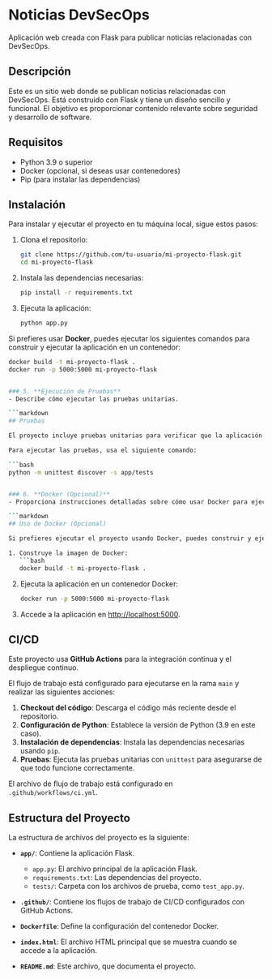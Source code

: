 # Noticias DevSecOps

Aplicación web creada con Flask para publicar noticias relacionadas con DevSecOps.

## Descripción

Este es un sitio web donde se publican noticias relacionadas con DevSecOps. Está construido con Flask y tiene un diseño sencillo y funcional. El objetivo es proporcionar contenido relevante sobre seguridad y desarrollo de software.

## Requisitos

- Python 3.9 o superior
- Docker (opcional, si deseas usar contenedores)
- Pip (para instalar las dependencias)

## Instalación

Para instalar y ejecutar el proyecto en tu máquina local, sigue estos pasos:

1. Clona el repositorio:
   ```bash
   git clone https://github.com/tu-usuario/mi-proyecto-flask.git
   cd mi-proyecto-flask
   ```

2. Instala las dependencias necesarias:
   ```bash
   pip install -r requirements.txt
   ```

3. Ejecuta la aplicación:
   ```bash
   python app.py
   ```

Si prefieres usar **Docker**, puedes ejecutar los siguientes comandos para construir y ejecutar la aplicación en un contenedor:

```bash
docker build -t mi-proyecto-flask .
docker run -p 5000:5000 mi-proyecto-flask


### 5. **Ejecución de Pruebas**
- Describe cómo ejecutar las pruebas unitarias.

```markdown
## Pruebas

El proyecto incluye pruebas unitarias para verificar que la aplicación funciona correctamente.

Para ejecutar las pruebas, usa el siguiente comando:

```bash
python -m unittest discover -s app/tests


### 6. **Docker (Opcional)**
- Proporciona instrucciones detalladas sobre cómo usar Docker para ejecutar la aplicación dentro de un contenedor.

```markdown
## Uso de Docker (Opcional)

Si prefieres ejecutar el proyecto usando Docker, puedes construir y ejecutar el contenedor con los siguientes comandos:

1. Construye la imagen de Docker:
   ```bash
   docker build -t mi-proyecto-flask .
   ```

2. Ejecuta la aplicación en un contenedor Docker:
   ```bash
   docker run -p 5000:5000 mi-proyecto-flask
   ```

3. Accede a la aplicación en [http://localhost:5000](http://localhost:5000).

## CI/CD

Este proyecto usa **GitHub Actions** para la integración continua y el despliegue continuo.

El flujo de trabajo está configurado para ejecutarse en la rama `main` y realizar las siguientes acciones:

1. **Checkout del código**: Descarga el código más reciente desde el repositorio.
2. **Configuración de Python**: Establece la versión de Python (3.9 en este caso).
3. **Instalación de dependencias**: Instala las dependencias necesarias usando `pip`.
4. **Pruebas**: Ejecuta las pruebas unitarias con `unittest` para asegurarse de que todo funcione correctamente.

El archivo de flujo de trabajo está configurado en `.github/workflows/ci.yml`.

## Estructura del Proyecto

La estructura de archivos del proyecto es la siguiente:


- **`app/`**: Contiene la aplicación Flask.
  - `app.py`: El archivo principal de la aplicación Flask.
  - `requirements.txt`: Las dependencias del proyecto.
  - `tests/`: Carpeta con los archivos de prueba, como `test_app.py`.

- **`.github/`**: Contiene los flujos de trabajo de CI/CD configurados con GitHub Actions.

- **`Dockerfile`**: Define la configuración del contenedor Docker.

- **`index.html`**: El archivo HTML principal que se muestra cuando se accede a la aplicación.

- **`README.md`**: Este archivo, que documenta el proyecto.

